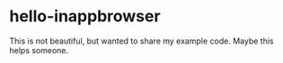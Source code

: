 # hello-inappbrowser
This is not beautiful, but wanted to share my example code. Maybe this helps someone.
